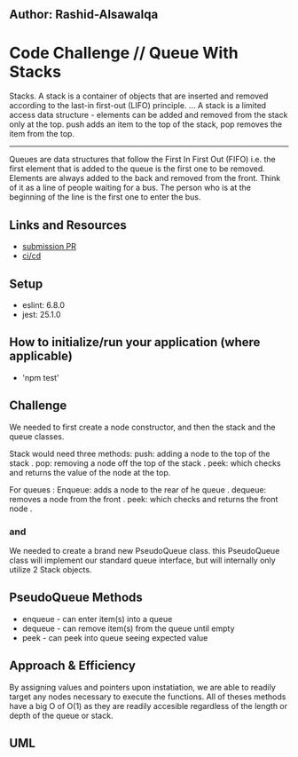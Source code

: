 ## Author: Rashid-Alsawalqa

# Code Challenge // Queue With Stacks

Stacks. A stack is a container of objects that are inserted and removed according to the last-in first-out (LIFO) principle. ... A stack is a limited access data structure - elements can be added and removed from the stack only at the top. push adds an item to the top of the stack, pop removes the item from the top.

_________________________

Queues are data structures that follow the First In First Out (FIFO) i.e. the first element that is added to the queue is the first one to be removed.
Elements are always added to the back and removed from the front. Think of it as a line of people waiting for a bus. The person who is at the beginning of the line is the first one to enter the bus.

## Links and Resources

- [submission PR]()
- [ci/cd]()

## Setup

   - eslint: 6.8.0
   - jest: 25.1.0

## How to initialize/run your application (where applicable)

- 'npm test'

## Challenge

We needed to first create a node constructor, and then the stack and the queue classes. 

Stack would need three methods: 
push: adding a node to the top of the stack .
pop: removing a node off the top of the stack .
peek: which checks and returns the value of the node at the top.

For queues :
Enqueue: adds a node to the rear of he queue .
dequeue: removes a node from the front .
peek: which checks and returns the front node .

### and 

We needed to create a brand new PseudoQueue class. this PseudoQueue class will implement our standard queue interface, but will internally only utilize 2 Stack objects.

## PseudoQueue Methods

- enqueue - can enter item(s) into a queue
- dequeue - can remove item(s) from the queue until empty
- peek - can peek into queue seeing expected value

## Approach & Efficiency

By assigning values and pointers upon instatiation, we are able to readily target any nodes necessary to execute the functions.
All of theses methods have a big O of O(1) as they are readily accesible regardless of the length or depth of the queue or stack. 

## UML 